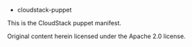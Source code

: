 * cloudstack-puppet

This is the CloudStack puppet manifest. 

Original content herein licensed under the Apache 2.0 license. 

